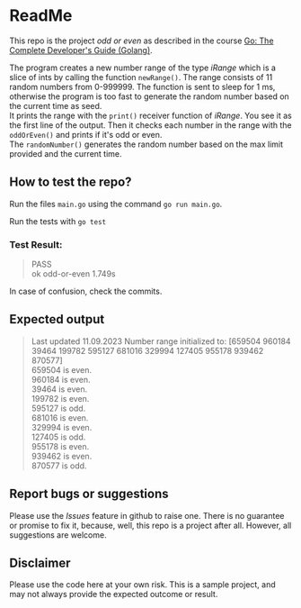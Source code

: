 # ReadMe
This repo is the project *odd or even* as described in the course  [Go: The Complete Developer's Guide (Golang)](https://udemy.com/course/go-the-complete-developers-guide/). 

The program creates a new number range of the type *iRange* which is a slice of ints by calling the function `newRange()`. The range consists of 11 random numbers from 0-999999. The function is sent to sleep for 1 ms, otherwise the program is too fast to generate the random number based on the current time as seed.  
It prints the range with the `print()` receiver function of *iRange*. You see it as the first line of the output.
Then it checks each number in the range with the `oddOrEven()` and prints if it's odd or even.  
The `randomNumber()` generates the random number based on the max limit provided and the current time.

## How to test the repo?
Run the files `main.go` using the command 
`go run main.go`.   

Run the tests with 
`go test`

### Test Result:
>PASS  
ok      odd-or-even     1.749s

In case of confusion, check the commits. 

## Expected output
> Last updated 11.09.2023
Number range initialized to: [659504 960184 39464 199782 595127 681016 329994 127405 955178 939462 870577]  
659504 is even.  
960184 is even.  
39464 is even.  
199782 is even.  
595127 is odd.  
681016 is even.  
329994 is even.  
127405 is odd.  
955178 is even.  
939462 is even.  
870577 is odd.  

## Report bugs or suggestions
Please use the *Issues* feature in github to raise one. There is no guarantee or promise to fix it, because, well, this repo is a project after all. However, all suggestions are welcome. 

## Disclaimer
Please use the code here at your own risk. This is a sample project, and may not always provide the expected outcome or result. 
